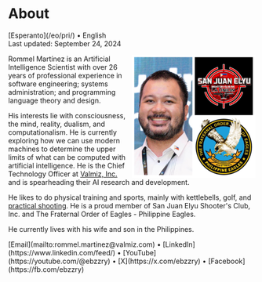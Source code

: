 About
=====

<div class="center">[Esperanto](/eo/pri/) • English</div>
<div class="center">Last updated: September 24, 2024</div>

<div>
<img src="/images/site/ebzzry.png" style="float: right; width: 50%; margin: 0px 0px 0px 10px">

Rommel Martínez is an Artificial Intelligence Scientist with over 26 years of
professional experience in software engineering; systems administration; and
programming language theory and design.

His interests lie with consciousness, the mind, reality, dualism, and
computationalism. He is currently exploring how we can use modern machines to
determine the upper limits of what can be computed with artificial intelligence.
He is the Chief Technology Officer at [Valmiz, Inc.](https://valmiz.com) and is
spearheading their AI research and development.

He likes to do physical training and sports, mainly with kettlebells, golf, and
[practical shooting](https://www.youtube.com/@ebzzry). He is a proud member of
San Juan Elyu Shooter's Club, Inc.  and The Fraternal Order of Eagles -
Philippine Eagles.

He currently lives with his wife and son in the Philippines.
</div>
<div class="center">
[Email](mailto:rommel.martinez@valmiz.com) • [LinkedIn](https://www.linkedin.com/feed/) • [YouTube](https://youtube.com/@ebzzry) • [X](https://x.com/ebzzry) • [Facebook](https://fb.com/ebzzry)<br>
</div>
